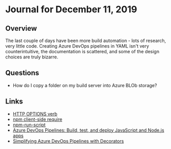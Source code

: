 # Journal for December 11, 2019

## Overview

The last couple of days have been more build automation - lots of research, very little code. Creating Azure DevOps pipelines in YAML isn't very counterintuitive, the documentation is scattered, and some of the design choices are truly bizarre.

## Questions

* How do I copy a folder on my build server into Azure BLOb storage?

## Links

* [HTTP OPTIONS verb](https://developer.mozilla.org/en-US/docs/Web/HTTP/Methods/OPTIONS)
* [npm client-side require](https://www.npmjs.com/package/clientside-require)
* [npm-run-script](https://docs.npmjs.com/cli/run-script)
* [Azure DevOps Pipelines: Build, test, and deploy JavaScript and Node.js apps](https://docs.microsoft.com/en-us/azure/devops/pipelines/ecosystems/javascript?view=azure-devops)
* [Simplifying Azure DevOps Pipelines with Decorators](https://devblogs.microsoft.com/premier-developer/simplifying-azure-devops-pipelines-with-decorators/)

